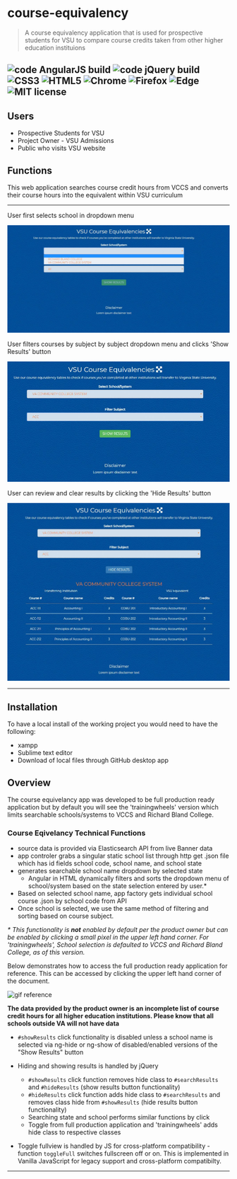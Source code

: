 # course-equivalency
> A course equivalency application that is used for prospective students
> for VSU to compare course credits taken from other higher education instituions

![code AngularJS build](https://img.shields.io/badge/build-AngularJS-brightgreen) 
![code jQuery build](https://img.shields.io/badge/build-jQuery-brightgreen)
![CSS3](https://img.shields.io/badge/build-CSS3-yellowgreen)
![HTML5](https://img.shields.io/badge/build-HTML5-yellowgreen)
![Chrome](https://img.shields.io/badge/Chrome-compatable-green)
![Firefox](https://img.shields.io/badge/Firefox-compatable-green)
![Edge](https://img.shields.io/badge/Edge-compatable-green)
![MIT license](https://img.shields.io/badge/license-mit-blue)
---

## Users
- Prospective Students for VSU
- Project Owner - VSU Admissions
- Public who visits VSU website

## Functions
This web application searches course credit hours from VCCS and converts their course hours into the equivalent within VSU curriculum

---

User first selects school in dropdown menu

![select school](screenshots-readme/select-school-dropdown.JPG)

User filters courses by subject by subject dropdown menu and clicks 'Show Results' button

![select subject show results](screenshots-readme/select-subject-show-results-button.JPG)

User can review and clear results by clicking the 'Hide Results' button

![results list](screenshots-readme/show-results-list.JPG)

---

## Installation

To have a local install of the working project you would need to have the following:

- xampp
- Sublime text editor
- Download of local files through GitHub desktop app


## Overview

The course equivelancy app was developed to be full production ready application but by default you will see the 'trainingwheels' version which limits searchable schools/systems to VCCS and Richard Bland College.  


### Course Eqivelancy Technical Functions
- source data is provided via Elasticsearch API from live Banner data
- app controler grabs a singular static school list through http get .json file which has id fields school code, school name, and school state
- generates searchable school name dropdown by selected state
  - Angular in HTML dynamically filters and sorts the dropdown menu of school/system based on the state selection entered by user.*  
- Based on selected school name, app factory gets individual school course .json by school code from API
- Once school is selected, we use the same method of filtering and sorting based on course subject.

*\* This functionality is **not** enabled by default per the product owner but can be enabled by clicking a small pixel in the upper left hand corner.  For 'trainingwheels', School selection is defaulted to VCCS and Richard Bland College, as of this version.*

Below demonstrates how to access the full production ready application for reference.  This can be accessed by clicking the upper left hand corner of the document. 

![gif reference](http://g.recordit.co/GqvLzFwNOA.gif)

**The data provided by the product owner is an incomplete list of course credit hours for all higher education institutions.  Please know that all schools outside VA will not have data**

- `#showResults` click functionality is disabled unless a school name is selected via ng-hide or ng-show of disabled/enabled versions of the "Show Results" button

- Hiding and showing results is handled by jQuery
   - `#showResults` click function removes hide class to `#searchResults` and `#hideResults` (show results button functionality)
   - `#hideResults` click function adds hide class to `#searchResults` and removes class hide from `#showResults` (hide results button functionality)
   - Searching state and school performs similar functions by click
   - Toggle from full production application and 'trainingwheels' adds hide class to respective classes
- Toggle fullview is handled by JS for cross-platform compatibility
	-function `toggleFull` switches fullscreen off or on.  This is implemented in Vanilla JavaScript for legacy support and cross-platform compatibilty.

---
